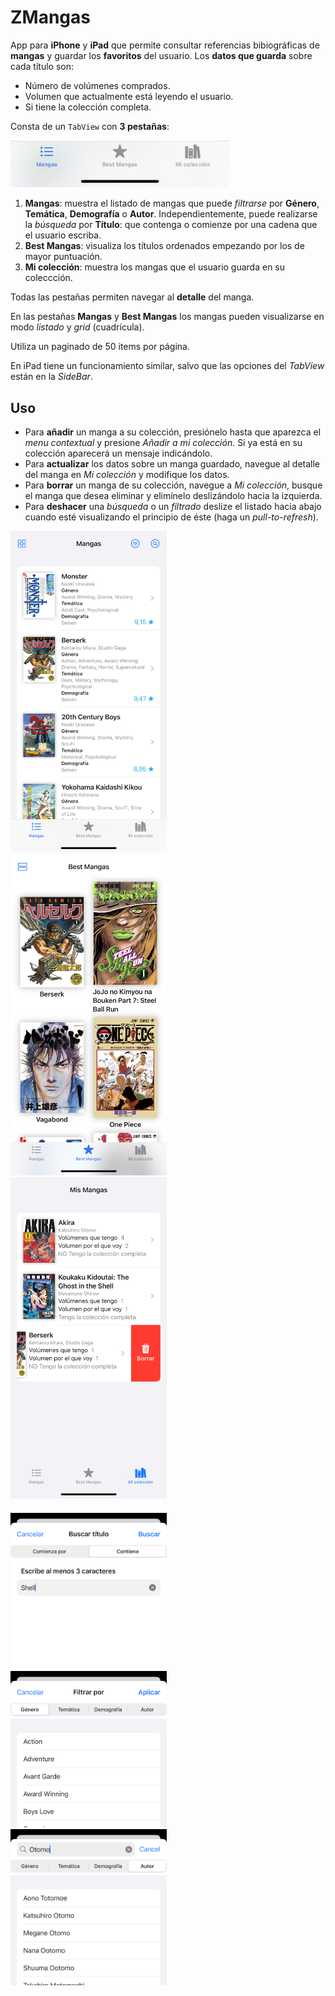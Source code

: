 # ZMangas
App para **iPhone** y **iPad** que permite consultar referencias bibiográficas de **mangas** y guardar los **favoritos** del usuario. Los **datos que guarda** sobre cada título son:
* Número de volúmenes comprados.
* Volumen que actualmente está leyendo el usuario.
* Si tiene la colección completa.

Consta de un `TabView` con **3 pestañas**:
<p align="left">
  <img src="imgs/imgRM_TabView.jpg" width="350" title="El TabView">
</p>

1. **Mangas**: muestra el listado de mangas que puede _filtrarse_ por **Género**, **Temática**, **Demografía** o **Autor**. Independientemente, puede realizarse la _búsqueda_ por **Título**: que contenga o comienze por una cadena que el usuario escriba.
2. **Best Mangas**: visualiza los títulos ordenados empezando por los de mayor puntuación.
3. **Mi colección**: muestra los mangas que el usuario guarda en su coleccción.

Todas las pestañas permiten navegar al **detalle** del manga.

En las pestañas **Mangas** y **Best Mangas** los mangas pueden visualizarse en modo _listado_ y _grid_ (cuadrícula).

Utiliza un paginado de 50 items por página.

En iPad tiene un funcionamiento similar, salvo que las opciones del _TabView_ están en la _SideBar_.

## Uso
* Para **añadir** un manga a su colección, presiónelo hasta que aparezca el _menu  contextual_ y presione _Añadir a mi colección_. Si ya está en su colección aparecerá un mensaje indicándolo.
* Para **actualizar** los datos sobre un manga guardado, navegue al detalle del manga en _Mi colección_ y modifique los datos.
* Para **borrar** un manga de su colección, navegue a _Mi colección_, busque el manga que desea eliminar y elimínelo deslizándolo hacia la izquierda.
* Para **deshacer** una _búsqueda_ o un _filtrado_ deslize el listado hacia abajo cuando esté visualizando el principio de éste (haga un _pull-to-refresh_).

<p align="left">
  <img src="imgs/imgRM_Mangas.PNG" width="250" title="Mangas" style="margin-right: 16px;">
  <img src="imgs/imgRM_BestMangas.PNG" width="250" title="Best Mangas" style="margin-right: 16px;">
  <img src="imgs/imgRM_MisMangas.PNG" width="250" title="Mis Mangas">
</p>

<p align="left" style="margin-top: 20px;">
  <img src="imgs/imgRM_Search.PNG" width="250" title="Buscar" style="margin-right: 16px;">
  <img src="imgs/imgRM_Filter01.PNG" width="250" title="Filtro" style="margin-right: 16px;">
  <img src="imgs/imgRM_Filter02.PNG" width="250" title="Filtro autor">
</p>
